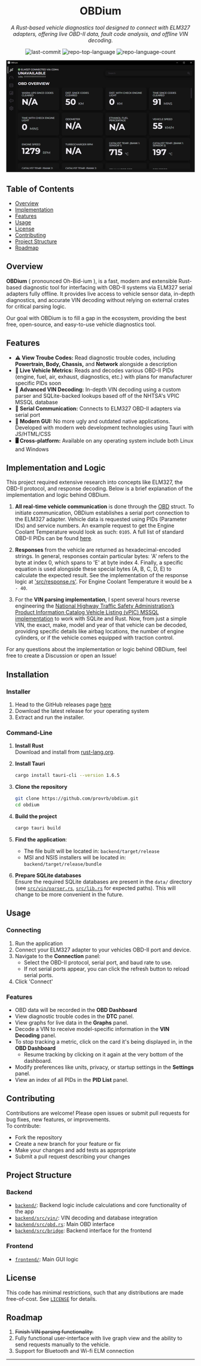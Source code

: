 <div align="center">
  <h1>OBDium</h1>
  <p><em>A Rust-based vehicle diagnostics tool designed to connect with ELM327 adapters, offering live OBD-II data, fault code analysis, and offline VIN decoding.</p></em>

  <img alt="last-commit" src="https://img.shields.io/github/last-commit/provrb/obdium?style=flat&logo=git&logoColor=white&color=0080ff">
  <img alt="repo-top-language" src="https://img.shields.io/github/languages/top/provrb/obdium?style=flat&color=0080ff">
  <img alt="repo-language-count" src="https://img.shields.io/github/languages/count/provrb/obdium?style=flat&color=0080ff">
</div>

![AppImage](/docs/app_image.png)

## Table of Contents

- [Overview](#overview)
- [Implementation](#implementation-and-logic)
- [Features](#features)
- [Usage](#usage)
- [License](#license)
- [Contributing](#contributing)
- [Project Structure](#project-structure)
- [Roadmap](#roadmap)

## Overview

**OBDium** ( pronounced Oh-Bid-ium ), is a fast, modern and extensible Rust-based diagnostic tool for interfacing with OBD-II systems via ELM327 serial adapters fully offline. It provides live access to vehicle sensor data, in-depth diagnostics, and accurate VIN decoding without relying on external crates for critical parsing logic.

Our goal with OBDium is to fill a gap in the ecosystem, providing the best free, open-source, and easy-to-use vehicle diagnostics tool.

## Features

- **⚠️ View Troube Codes:** Read diagnostic trouble codes, including **Powertrain, Body, Chassis,** and **Network** alongside a description
- **🧠 Live Vehicle Metrics:** Reads and decodes various OBD-II PIDs (engine, fuel, air, exhaust, diagnostics, etc.) with plans for manufacturer specific PIDs soon
- **🔎 Advanced VIN Decoding:** In-depth VIN decoding using a custom parser and SQLite-backed lookups based off of the NHTSA's VPIC MSSQL database
- **🔌 Serial Communication:** Connects to ELM327 OBD-II adapters via serial port
- **📱 Modern GUI:** No more ugly and outdated native applications. Developed with modern web development technologies using Tauri with JS/HTML/CSS
- **🖥️ Cross-platform:** Available on any operating system include both Linux and Windows

## Implementation and Logic

This project required extensive research into concepts like ELM327, the OBD-II protocol, and response decoding. Below is a brief explanation of the implementation and logic behind OBDium.

1. **All real-time vehicle communication** is done through the [OBD](src/obd.rs) struct. To initiate communication, OBDium establishes a serial port connection to the ELM327 adapter. Vehicle data is requested using PIDs (Parameter IDs) and service numbers. An example request to get the Engine Coolant Temperature would look as such: `0105`. A full list of standard OBD-II PIDs can be found [here](https://en.wikipedia.org/wiki/OBD-II_PIDs).

2. **Responses** from the vehicle are returned as hexadecimal-encoded strings. In general, responses contain particular bytes: 'A' refers to the byte at index 0, which spans to 'E' at byte index 4. Finally, a specific equation is used alongside these special bytes (A, B, C, D, E) to calculate the expected result. See the implementation of the response logic at ['src/response.rs'](src/response.rs). For Engine Coolant Temperature it would be `A - 40`.

3. For the **VIN parsing implementation**, I spent several hours reverse engineering the [National Highway Traffic Safety Administration’s Product Information Catalog Vehicle Listing (vPIC) MSSQL implementation](https://vpic.nhtsa.dot.gov/api/) to work with SQLite and Rust. Now, from just a simple VIN, the exact, make, model and year of that vehicle can be decoded, providing specific details like airbag locations, the number of engine cylinders, or if the vehicle comes equipped with traction control.

For any questions about the implementation or logic behind OBDium, feel free to create a Discussion or open an Issue!

## Installation

### Installer

1. Head to the GitHub releases page [here](https://github.com/provrb/obdium/releases)
2. Download the latest release for your operating system
3. Extract and run the installer.

### Command-Line

1. **Install Rust**  
   Download and install from [rust-lang.org](https://www.rust-lang.org/tools/install).

2. **Install Tauri**

   ```sh
   cargo install tauri-cli --version 1.6.5
   ```

3. **Clone the repository**

   ```sh
   git clone https://github.com/provrb/obdium.git
   cd obdium
   ```

4. **Build the project**

   ```sh
   cargo tauri build
   ```

5. **Find the application**:

   - The file built will be located in: `backend/target/release`
   - MSI and NSIS installers will be located in: `backend/target/release/bundle`

6. **Prepare SQLite databases**  
   Ensure the required SQLite databases are present in the `data/` directory (see [`src/vin/parser.rs`](backend/src/vin/mod.rs), [`src/lib.rs`](backend/src/lib.rs) for expected paths). This will change to be more convenient in the future.

## Usage

### Connecting

1. Run the application
2. Connect your ELM327 adapter to your vehicles OBD-II port and device.
3. Navigate to the **Connection** panel:
   - Select the OBD-II protocol, serial port, and baud rate to use.
   - If not serial ports appear, you can click the refresh button to reload serial ports.
4. Click 'Connect'

### Features

- OBD data will be recorded in the **OBD Dashboard**
- View diagnostic trouble codes in the **DTC** panel.
- View graphs for live data in the **Graphs** panel.
- Decode a VIN to receive model-specific information in the **VIN Decoding** panel.
- To stop tracking a metric, click on the card it's being displayed in, in the **OBD Dashboard**
  - Resume tracking by clicking on it again at the very bottom of the dashboard.
- Modify preferences like units, privacy, or startup settings in the **Settings** panel.
- View an index of all PIDs in the **PID List** panel.

## Contributing

Contributions are welcome! Please open issues or submit pull requests for bug fixes, new features, or improvements.  
To contribute:

- Fork the repository
- Create a new branch for your feature or fix
- Make your changes and add tests as appropriate
- Submit a pull request describing your changes

## Project Structure

### Backend

- [`backend/`](/backend/): Backend logic include calculations and core functionality of the app
- [`backend/src/vin/`](/backend/src/vin/mod.rs): VIN decoding and database integration
- [`backend/src/obd.rs`](/backend/src/obd.rs): Main OBD interface
- [`backend/src/bridge`](/backend/src/bridge/): Backend interface for the frontend

### Frontend

- [`frontend/`](/frontend/): Main GUI logic

## License

This code has minimal restrictions, such that any distributions are made free-of-cost. See [`LICENSE`](LICENSE) for details.

## Roadmap

1. ~~Finish VIN parsing functionality.~~
2. Fully functional user-interface with live graph view and the ability to send requests manually to the vehicle.
3. Support for Bluetooth and Wi-fi ELM connection

---
